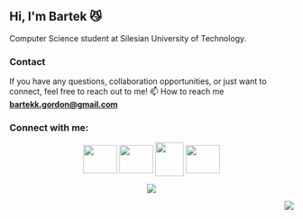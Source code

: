 ## Hi, I'm Bartek 😼  
Computer Science student at Silesian University of Technology.

### Contact

If you have any questions, collaboration opportunities, or just want to connect, feel free to reach out to me!
📫 How to reach me <a href="mailto:bartekk.gordon@gmail.com"> **bartekk.gordon@gmail.com** </a>

<h3 align="left">Connect with me:</h3>
<p align="center">
<a href="https://twitter.com/szejkerekk" target="blank"><img align="center" src="https://raw.githubusercontent.com/rahuldkjain/github-profile-readme-generator/master/src/images/icons/Social/twitter.svg" height="50" width="60" /></a>
<a href="https://www.linkedin.com/in/bartekgordon/" target="blank"><img align="center" src="https://raw.githubusercontent.com/rahuldkjain/github-profile-readme-generator/master/src/images/icons/Social/linked-in-alt.svg" height="50" width="60" /></a>
<a href="https://www.facebook.com/XDDJD/" target="blank"><img align="center" src="https://raw.githubusercontent.com/rahuldkjain/github-profile-readme-generator/master/src/images/icons/Social/facebook.svg" height="60" width="50" /></a>
<a href="https://www.instagram.com/bartusgordon/" target="blank"><img align="center" src="https://raw.githubusercontent.com/rahuldkjain/github-profile-readme-generator/master/src/images/icons/Social/instagram.svg" height="50" width="60" /></a>
</p>

<p align="center"> <img align="center" src="https://github-readme-stats.vercel.app/api/top-langs?username=szejkerek&show_icons=true&locale=en&layout=compact&theme=aura_dark"/> </p>

<p align="right"> <img src="https://komarev.com/ghpvc/?username=szejkerek&label=Profile%20views&color=0e75b6&style=flat&color=red"/> </p>

